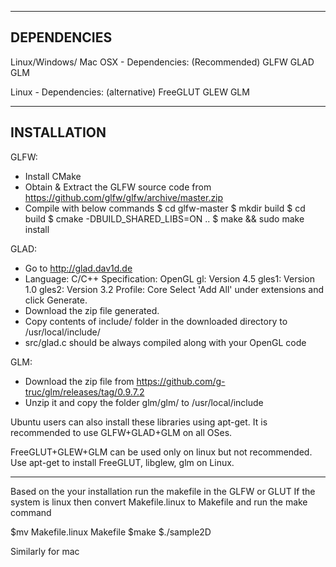 ----------------------------------------------------------------
DEPENDENCIES
----------------------------------------------------------------
Linux/Windows/ Mac OSX - Dependencies: (Recommended)
 GLFW
 GLAD
 GLM

Linux - Dependencies: (alternative)
 FreeGLUT
 GLEW
 GLM

----------------------------------------------------------------
INSTALLATION
----------------------------------------------------------------
GLFW:
 - Install CMake
 - Obtain & Extract the GLFW source code from
   https://github.com/glfw/glfw/archive/master.zip
 - Compile with below commands
   $ cd glfw-master
   $ mkdir build
   $ cd build
   $ cmake -DBUILD_SHARED_LIBS=ON ..
   $ make && sudo make install

GLAD:
 - Go to http://glad.dav1d.de
 - Language: C/C++
   Specification: OpenGL
   gl: Version 4.5
   gles1: Version 1.0
   gles2: Version 3.2
   Profile: Core
   Select 'Add All' under extensions and click Generate.
 - Download the zip file generated.
 - Copy contents of include/ folder in the downloaded directory 
   to /usr/local/include/
 - src/glad.c should be always compiled along with your OpenGL 
   code

GLM:
 - Download the zip file from 
   https://github.com/g-truc/glm/releases/tag/0.9.7.2
 - Unzip it and copy the folder glm/glm/ to /usr/local/include

Ubuntu users can also install these libraries using apt-get.
It is recommended to use GLFW+GLAD+GLM on all OSes.


FreeGLUT+GLEW+GLM can be used only on linux but not recommended.
Use apt-get to install FreeGLUT, libglew, glm on Linux.

---------------------------------------------------
Based on the your installation run the makefile in the GLFW or GLUT
If the system is linux then convert Makefile.linux to Makefile and run the make command

$mv Makefile.linux Makefile
$make
$./sample2D 

Similarly for mac



